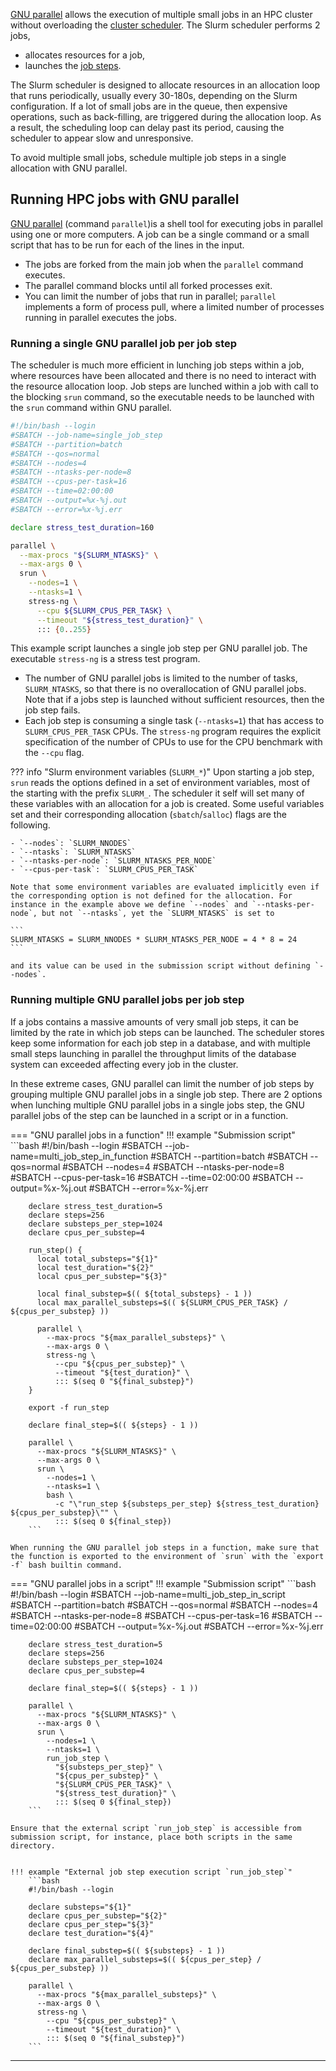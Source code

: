 [GNU parallel](https://www.gnu.org/software/parallel/) allows the execution of multiple small jobs in an HPC cluster without overloading the [cluster scheduler](/slurm/). The Slurm scheduler performs 2 jobs,

- allocates resources for a job,
- launches the [job steps](/jobs/steps/).


<!--

Job steps launch processes within a job which consume the job resources.

-->

The Slurm scheduler is designed to allocate resources in an allocation loop that runs periodically, usually every 30-180s, depending on the Slurm configuration. If a lot of small jobs are in the queue, then expensive operations, such as back-filling, are triggered during the allocation loop. As a result, the scheduling loop can delay past its period, causing the scheduler to appear slow and unresponsive.

To avoid multiple small jobs, schedule multiple job steps in a single allocation with GNU parallel.

## Running HPC jobs with GNU parallel

[GNU parallel](https://www.gnu.org/software/parallel/) (command `parallel`)is a shell tool for executing jobs in parallel using one or more computers. A job can be a single command or a small script that has to be run for each of the lines in the input.

- The jobs are forked from the main job when the `parallel` command executes.
- The parallel command blocks until all forked processes exit.
- You can limit the number of jobs that run in parallel; `parallel` implements a form of process pull, where a limited number of processes running in parallel executes the jobs.

### Running a single GNU parallel job per job step

The scheduler is much more efficient in lunching job steps within a job, where resources have been allocated and there is no need to interact with the resource allocation loop. Job steps are lunched within a job with call to the blocking `srun` command, so the executable needs to be launched with the `srun` command within GNU parallel.

```bash
#!/bin/bash --login
#SBATCH --job-name=single_job_step
#SBATCH --partition=batch
#SBATCH --qos=normal
#SBATCH --nodes=4
#SBATCH --ntasks-per-node=8
#SBATCH --cpus-per-task=16
#SBATCH --time=02:00:00
#SBATCH --output=%x-%j.out
#SBATCH --error=%x-%j.err

declare stress_test_duration=160

parallel \
  --max-procs "${SLURM_NTASKS}" \
  --max-args 0 \
  srun \
    --nodes=1 \
    --ntasks=1 \
    stress-ng \
      --cpu ${SLURM_CPUS_PER_TASK} \
      --timeout "${stress_test_duration}" \
      ::: {0..255}
```

This example script launches a single job step per GNU parallel job. The executable `stress-ng` is a stress test program.

- The number of GNU parallel jobs is limited to the number of tasks, `SLURM_NTASKS`, so that there is no overallocation of GNU parallel jobs. Note that if a jobs step is launched without sufficient resources, then the job step fails.
- Each job step is consuming a single task (`--ntasks=1`) that has access to `SLURM_CPUS_PER_TASK` CPUs. The `stress-ng` program requires the explicit specification of the number of CPUs to use for the CPU benchmark with the `--cpu` flag.

??? info "Slurm environment variables (`SLURM_*`)"
    Upon starting a job step, `srun` reads the options defined in a set of environment variables, most of the starting with the prefix `SLURM_`. The scheduler it self will set many of these variables with an allocation for a job is created. Some useful variables set and their corresponding allocation (`sbatch`/`salloc`) flags are the following.

    - `--nodes`: `SLURM_NNODES`
    - `--ntasks`: `SLURM_NTASKS`
    - `--ntasks-per-node`: `SLURM_NTASKS_PER_NODE`
    - `--cpus-per-task`: `SLURM_CPUS_PER_TASK`

    Note that some environment variables are evaluated implicitly even if the corresponding option is not defined for the allocation. For instance in the example above we define `--nodes` and `--ntasks-per-node`, but not `--ntasks`, yet the `SLURM_NTASKS` is set to

    ```
    SLURM_NTASKS = SLURM_NNODES * SLURM_NTASKS_PER_NODE = 4 * 8 = 24
    ```

    and its value can be used in the submission script without defining `--nodes`.

### Running multiple GNU parallel jobs per job step

If a jobs contains a massive amounts of very small job steps, it can be limited by the rate in which job steps can be launched. The scheduler stores keep some information for each job step in a database, and with multiple small steps launching in parallel the throughput limits of the database system can exceeded affecting every job in the cluster.

In these extreme cases, GNU parallel can limit the number of job steps by grouping multiple GNU parallel jobs in a single job step. There are 2 options when lunching multiple GNU parallel jobs in a single jobs step, the GNU parallel jobs of the step can be launched in a script or in a function.

=== "GNU parallel jobs in a function"
    !!! example "Submission script"
        ```bash
        #!/bin/bash --login
        #SBATCH --job-name=multi_job_step_in_function
        #SBATCH --partition=batch
        #SBATCH --qos=normal
        #SBATCH --nodes=4
        #SBATCH --ntasks-per-node=8
        #SBATCH --cpus-per-task=16
        #SBATCH --time=02:00:00
        #SBATCH --output=%x-%j.out
        #SBATCH --error=%x-%j.err

        declare stress_test_duration=5
        declare steps=256
        declare substeps_per_step=1024
        declare cpus_per_substep=4

        run_step() {
          local total_substeps="${1}"
          local test_duration="${2}"
          local cpus_per_substep="${3}"

          local final_substep=$(( ${total_substeps} - 1 ))
          local max_parallel_substeps=$(( ${SLURM_CPUS_PER_TASK} / ${cpus_per_substep} ))

          parallel \
            --max-procs "${max_parallel_substeps}" \
            --max-args 0 \
            stress-ng \
              --cpu "${cpus_per_substep}" \
              --timeout "${test_duration}" \
              ::: $(seq 0 "${final_substep}")
        }

        export -f run_step

        declare final_step=$(( ${steps} - 1 ))

        parallel \
          --max-procs "${SLURM_NTASKS}" \
          --max-args 0 \
          srun \
            --nodes=1 \
            --ntasks=1 \
            bash \
              -c "\"run_step ${substeps_per_step} ${stress_test_duration} ${cpus_per_substep}\"" \
              ::: $(seq 0 ${final_step})
        ```

    When running the GNU parallel job steps in a function, make sure that the function is exported to the environment of `srun` with the `export -f` bash builtin command.

=== "GNU parallel jobs in a script"
    !!! example "Submission script"
        ```bash
        #!/bin/bash --login
        #SBATCH --job-name=multi_job_step_in_script
        #SBATCH --partition=batch
        #SBATCH --qos=normal
        #SBATCH --nodes=4
        #SBATCH --ntasks-per-node=8
        #SBATCH --cpus-per-task=16
        #SBATCH --time=02:00:00
        #SBATCH --output=%x-%j.out
        #SBATCH --error=%x-%j.err

        declare stress_test_duration=5
        declare steps=256
        declare substeps_per_step=1024
        declare cpus_per_substep=4

        declare final_step=$(( ${steps} - 1 ))

        parallel \
          --max-procs "${SLURM_NTASKS}" \
          --max-args 0 \
          srun \
            --nodes=1 \
            --ntasks=1 \
            run_job_step \
              "${substeps_per_step}" \
              "${cpus_per_substep}" \
              "${SLURM_CPUS_PER_TASK}" \
              "${stress_test_duration}" \
              ::: $(seq 0 ${final_step})
        ```

    Ensure that the external script `run_job_step` is accessible from submission script, for instance, place both scripts in the same directory.


    !!! example "External job step execution script `run_job_step`"
        ```bash
        #!/bin/bash --login

        declare substeps="${1}"
        declare cpus_per_substep="${2}"
        declare cpus_per_step="${3}"
        declare test_duration="${4}"

        declare final_substep=$(( ${substeps} - 1 ))
        declare max_parallel_substeps=$(( ${cpus_per_step} / ${cpus_per_substep} ))

        parallel \
          --max-procs "${max_parallel_substeps}" \
          --max-args 0 \
          stress-ng \
            --cpu "${cpus_per_substep}" \
            --timeout "${test_duration}" \
            ::: $(seq 0 "${final_substep}")
        ```

---

<!--

## Launch concurrent Programs in One Allocation

Often, real workflows need to run different commands or executables within one job. GNU Parallel can take a command list from a file and execute each line. For example, create a tab-separated file `cmdlist.txt` listing programs and their arguments for each task:

```txt
# prog  args
python3 data_processing.py    sample1.dat sample1.proc
python3 model_training.py    sample1.csv sample1.model
```

Each line defines a program and its arguments. We can then write a Slurm batch script to execute each line in parallel:


```bash
#!/bin/bash --login
#SBATCH --job-name=conc_programs
#SBATCH --partition=batch
#SBATCH --qos=normal
#SBATCH --nodes=4
#SBATCH --ntasks-per-node=8
#SBATCH --cpus-per-task=16
#SBATCH --time=02:00:00
#SBATCH --output=%x-%j.out
#SBATCH --error=%x-%j.err

parallel --colsep '\t' --jobs "$SLURM_NTASKS" --results parallel_logs/ srun -N1 -n1 {1} {2} :::: cmdlist.txt
```

* `{1}` is the program; `{2..}` expands to the remaining columns (its arguments).
* `--colsep ' +'` treats runs of spaces or tabs as column separators.



## Collect Logs and Monitor Progress

```bash
parallel --joblog run.log \
         --results results/{#}/ \
         --bar --eta \
         srun ... ::: ${TASKS}
```

* `run.log` — TSV with start/finish, runtime, exit status.
* `results/{#}` — one directory per task; stdout/stderr captured automatically.
* `--bar` — live progress bar; **`--eta`** — estimated completion time.

Tail the bar in real time:

```bash
tail -f --pid=${PARALLEL_PID} parallel_bar.log
```


## Error Handling and Automatic Retries

Enable bounded retries for flaky tasks:

```bash
parallel --retries 3 --halt now,fail=1 \
         srun ... ::: ${TASKS}
```

* `--retries 3` — attempt each job up to 3 times.
* `--halt now,fail=1` — abort the whole allocation if any task keeps failing.

For *checkpointable* binaries, pair Parallel’s resume file with `--resume`:

```bash
parallel --joblog run.log --resume-failed ...
```


## GNU Parallel vs Slurm Job Arrays

| **Use Case**                             | **Use GNU Parallel**                          | **Use Slurm Job Arrays**                        |
|------------------------------------------|-----------------------------------------------|--------------------------------------------------|
| Interactive or quick testing             | Runs tasks immediately                        | May wait for each task to be scheduled           |
| Thousands of very short tasks            | Reduces load on the scheduler                 | Can overload the scheduler                       |
| Need individual job tracking             | All tasks share the same job record           | Each task has its own job record                 |
| Different commands per task              | Can run different commands in each task       | Usually runs the same script for all tasks       |
| Restart failed tasks easily              | Needs manual scripting to resume tasks        | Has built-in support for retrying failed tasks   |

---

**Tip**: If your tasks are shorter than the scheduler wait time (around **30 to 180 seconds**), it's better to use **GNU Parallel**. Otherwise, use **Slurm Job Arrays**.


---






_Resources_

- [luncher_script_examples.zip](https://github.com/user-attachments/files/21215923/luncher_script_examples.zip)

-->
